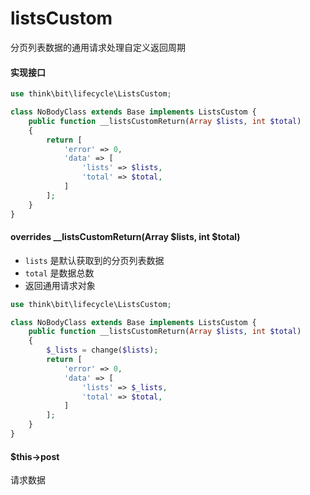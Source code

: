 # listsCustom

分页列表数据的通用请求处理自定义返回周期

#### 实现接口

```php
use think\bit\lifecycle\ListsCustom;

class NoBodyClass extends Base implements ListsCustom {
    public function __listsCustomReturn(Array $lists, int $total)
    {
        return [
            'error' => 0,
            'data' => [
                'lists' => $lists,
                'total' => $total,
            ]
        ];
    }
}
```

#### overrides __listsCustomReturn(Array $lists, int $total)

- `lists` 是默认获取到的分页列表数据
- `total` 是数据总数
- 返回通用请求对象

```php
use think\bit\lifecycle\ListsCustom;

class NoBodyClass extends Base implements ListsCustom {
    public function __listsCustomReturn(Array $lists, int $total)
    {
        $_lists = change($lists);
        return [
            'error' => 0,
            'data' => [
                'lists' => $_lists,
                'total' => $total,
            ]
        ];
    }
}
```

#### $this->post

请求数据